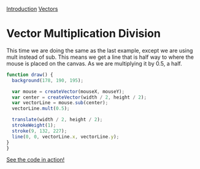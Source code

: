[Introduction](.../) [Vectors](../)

# Vector Multiplication Division

This time we are doing the same as the last example, except we are using mult instead of sub. This means we get a line that is half way to where the mouse is placed on the canvas. As we are multiplying it by 0.5, a half.

```js
function draw() {
  background(178, 190, 195);

  var mouse = createVector(mouseX, mouseY);
  var center = createVector(width / 2, height / 2);
  var vectorLine = mouse.sub(center);
  vectorLine.mult(0.5);

  translate(width / 2, height / 2);
  strokeWeight(1);
  stroke(9, 132, 227);
  line(0, 0, vectorLine.x, vectorLine.y);
}
}
```

[See the code in action!](sketch.html)
